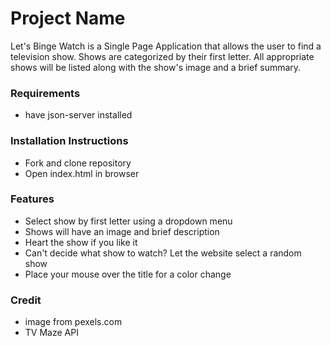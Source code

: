 # Project Name
Let's Binge Watch is a Single Page Application that allows the user to find a television show. Shows are categorized by their first letter. All appropriate shows will be listed along with the show's image and a brief summary.

### Requirements
* have json-server installed

### Installation Instructions
* Fork and clone repository
* Open index.html in browser

### Features
* Select show by first letter using a dropdown menu
* Shows will have an image and brief description
* Heart the show if you like it
* Can't decide what show to watch? Let the website select a random show
* Place your mouse over the title for a color change

### Credit
* image from pexels.com
* TV Maze API
